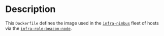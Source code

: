 # Description

This `Dockerfile` defines the image used in the [`infra-nimbus`](https://github.com/status-im/infra-nimbus) fleet of hosts via the [`infra-role-beacon-node`](https://github.com/status-im/infra-role-beacon-node).
